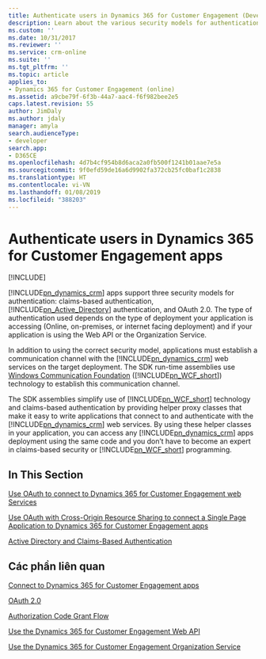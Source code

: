 ```yaml
---
title: Authenticate users in Dynamics 365 for Customer Engagement (Developer Guide for Dynamics 365 for Customer Engagement apps)| MicrosoftDocs
description: Learn about the various security models for authentication that Dynamics 365 for Customer Engagement apps support
ms.custom: ''
ms.date: 10/31/2017
ms.reviewer: ''
ms.service: crm-online
ms.suite: ''
ms.tgt_pltfrm: ''
ms.topic: article
applies_to:
- Dynamics 365 for Customer Engagement (online)
ms.assetid: a9cbe79f-6f3b-44a7-aac4-f6f982bee2e5
caps.latest.revision: 55
author: JimDaly
ms.author: jdaly
manager: amyla
search.audienceType:
- developer
search.app:
- D365CE
ms.openlocfilehash: 4d7b4cf954b8d6aca2a0fb500f1241b01aae7e5a
ms.sourcegitcommit: 9f0efd59de16a6d9902fa372cb25fc0baf1c2838
ms.translationtype: HT
ms.contentlocale: vi-VN
ms.lasthandoff: 01/08/2019
ms.locfileid: "388203"
---
```

# <a name="authenticate-users-in-dynamics-365-for-customer-engagement-apps"></a>Authenticate users in Dynamics 365 for Customer Engagement apps

[!INCLUDE[](../includes/cc_applies_to_update_9_0_0.md)]

[!INCLUDE[pn_dynamics_crm](../includes/pn-dynamics-crm.md)] apps support three security models for authentication: claims-based authentication, [!INCLUDE[pn_Active_Directory](../includes/pn-active-directory.md)] authentication, and OAuth 2.0. The type of authentication used depends on the type of deployment your application is accessing (Online, on-premises, or internet facing deployment) and if your application is using the Web API or the Organization Service.  
  
 In addition to using the correct security model, applications must establish a communication channel with the [!INCLUDE[pn_dynamics_crm](../includes/pn-dynamics-crm.md)] web services on the target deployment. The SDK run-time assemblies use [Windows Communication Foundation](https://msdn.microsoft.com/netframework/aa663324.aspx) ([!INCLUDE[pn_WCF_short](../includes/pn-wcf-short.md)]) technology to establish this communication channel.  
  
 The SDK assemblies simplify use of [!INCLUDE[pn_WCF_short](../includes/pn-wcf-short.md)] technology and claims-based authentication by providing helper proxy classes that make it easy to write applications that connect to and authenticate with the [!INCLUDE[pn_dynamics_crm](../includes/pn-dynamics-crm.md)] web services. By using these helper classes in your application, you can access any [!INCLUDE[pn_dynamics_crm](../includes/pn-dynamics-crm.md)] apps deployment using the same code and you don’t have to become an expert in claims-based security or [!INCLUDE[pn_WCF_short](../includes/pn-wcf-short.md)] programming.  
  
## <a name="in-this-section"></a>In This Section  
 [Use OAuth to connect to Dynamics 365 for Customer Engagement web Services](connect-customer-engagement-web-services-using-oauth.md)  
  
 [Use OAuth with Cross-Origin Resource Sharing  to connect a Single Page Application  to Dynamics 365 for Customer Engagement apps](oauth-cross-origin-resource-sharing-connect-single-page-application.md)  
  
 [Active Directory and Claims-Based Authentication](active-directory-claims-based-authentication.md)  
  
## <a name="related-sections"></a>Các phần liên quan  
 [Connect to Dynamics 365 for Customer Engagement apps](connect-customer-engagement.md)  
  
 [OAuth 2.0](http://oauth.net/2/)  
  
 [Authorization Code Grant Flow](https://msdn.microsoft.com/en-us/library/azure/dn645542.aspx)  
  
 [Use the Dynamics 365 for Customer Engagement Web API](use-microsoft-dynamics-365-web-api.md)  
  
 [Use the Dynamics 365 for Customer Engagement Organization Service](use-microsoft-dynamics-365-organization-service.md)
